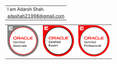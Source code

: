<table>
<tr><td>
  I am Adarsh Shah.
</td></tr>
<tr>
  <td>
      <a href="adashah21998@gmail.com">adashah21998@gmail.com</a>
  </td>
</tr>
</table>

<div align="center">
  <table style="border:0">
    <tr>
      <td>
        <img width="100px" src="https://github.com/AdarshShah/AboutMe/blob/d758a008e49d4a15088189f97e34c2f937c179c3/images/oracle-certified-associate-java-se-7-programmer.png" />
      </td>
      <td>
        <img width="100px" src="https://github.com/AdarshShah/AboutMe/blob/d758a008e49d4a15088189f97e34c2f937c179c3/images/oracle-certified-expert-java-ee-6-web-component-developer.png" />
      </td>
      <td>
        <img width="100px" src="https://github.com/AdarshShah/AboutMe/blob/d758a008e49d4a15088189f97e34c2f937c179c3/images/oracle-certified-professional-java-se-7-programmer.png" />
      </td>
    </tr>
  </table>
</div>
